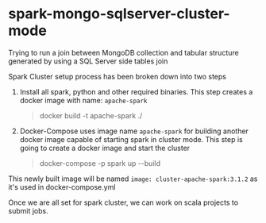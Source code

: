 # spark-mongo-sqlserver-cluster-mode
Trying to run a join between MongoDB collection and tabular structure generated by using a SQL Server side tables join

Spark Cluster setup process has been broken down into two steps
1. Install all spark, python and other required binaries. This step creates a docker image with name: `apache-spark` 
    > docker build -t apache-spark ./
2. Docker-Compose uses image name `apache-spark` for building another docker image capable of starting spark in cluster mode. This step is going to create a docker image and start the cluster
    >docker-compose -p spark up --build

This newly built image will be named `image: cluster-apache-spark:3.1.2` as it's used in docker-compose.yml

Once we are all set for spark cluster, we can work on scala projects to submit jobs.